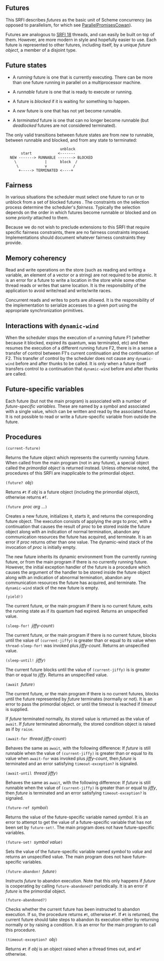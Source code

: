 ## Futures

This SRFI describes *futures* as the basic unit of Scheme concurrency (as
opposed to parallelism, for which see [ParallelPromisesCowan](ParallelPromisesCowan.md)).

Futures are analogous to [SRFI 18](http://srfi.schemers.org/srfi-18/srfi-18.html) threads,
and can easily be built on top of them.  However, are more modern in style and hopefully
easier to use.  Each future is represented to other futures, including itself, by a
unique *future object*, a member of a disjoint type.

## Future states

* A *running* future is one that is currently executing. There can be more than one future running in parallel on a multiprocessor machine.

* A *runnable* future is one that is ready to execute or running.

* A future is *blocked* if it is waiting for something to happen.

* A *new* future is one that has not yet become runnable.

* A *terminated* future is one that can no longer become runnable (but *deadlocked* futures are not considered terminated).

The only valid transitions between future states are from new to runnable,
between runnable and blocked, and from any state to terminated:

```
                         unblock
       start            <-------
  NEW -------> RUNNABLE -------> BLOCKED
    \             |      block  /
     \            v            /
      +-----> TERMINATED <----+
```

## Fairness

In various situations the scheduler must select one future to run or to unblock
from a set of blocked futures . The constraints on the selection process determine the scheduler's
*fairness*. Typically the selection depends on the order in which futures become
runnable or blocked and on some *priority* attached to them.

Because we do not wish to preclude extensions to this SRFI that require specific fairness
constraints, there are no fairness constraints imposed. Implementations should document
whatever fairness constraints they provide.

## Memory coherency

Read and write operations on the store (such as reading and writing a variable,
an element of a vector or a string) are not required to be atomic.
It is an error for a future to write a location in the store
while some other thread reads or writes that same location.
It is the responsibility of the application to avoid write/read and write/write races.

Concurrent reads and writes to ports are allowed.
It is the responsibility of the implementation to serialize accesses
to a given port using the appropriate synchronization primitives.

## Interactions with `dynamic-wind`

When the scheduler stops the execution of a running future F1
(whether because it blocked, expired its quantum, was terminated, etc)
and then resumes the execution of a different running future F2, there is in a sense
a transfer of control between F1's current continuation and the continuation of F2.
This transfer of control by the scheduler does not cause any
`dynamic-wind` before and after thunks to be called.
It is only when a future itself transfers control to a continuation
that `dynamic-wind` before and after thunks are called.

## Future-specific variables

Each future (but not the main program) is associated with a number of
*future-specific variables*.  These are named by a symbol and associated
with a single value, which can be written and read by the associated
future.  It is not possible to read or write a future-specific variable
from outside the future.

## Procedures

`(current-future)`

Returns the future object which represents the currently running future.  When called
from the main program (not in any future), a special object called the *primordial
object* is returned instead.  Unless otherwise noted, the procedures of this
SRFI are inapplicable to the primordial object.

`(future? `*obj*`)`

Returns `#t` if *obj* is a future object (including the primordial
object), otherwise returns `#f`.

`(future `*proc arg* ...`)`

Creates a new future, initializes it, starts it, and returns the
corresponding future object. The execution consists of applying
the *args* to *proc*, with a continuation that causes
the result of *proc* to be stored inside the future object
along with an indication of normal termination, abandon
any communication resources the future has acquired, and terminate.
It is an error if *proc* returns other than one value.
The dynamic-wind stack of the invocation of *proc* is initially empty.

The new future inherits its dynamic environment from the currently
running future, or from the main program if there is no currently
running future.  However, the initial exception handler of the
future is a procedure which causes the argument of the handler
to be stored inside the future object
along with an indication of abnormal termination, abandon
any communication resources the future has acquired, and terminate.
The `dynamic-wind` stack of the new future is empty.

`(yield!)`

The current future, or the main program if there is no current future,
exits the running state as if its quantum had expired.
Returns an unspecified value.

`(sleep-for! `*jiffy-count*`)`

The current future, or the main program if there is no current future,
blocks until the value of `(current-jiffy)`
is greater than or equal to its value when `thread-sleep-for!` was
invoked plus *jiffy-count*.
Returns an unspecified value.

`(sleep-until! `*jiffy*`)`

The current future blocks until the value of `(current-jiffy)` is
is greater than or equal to *jiffy*.
Returns an unspecified value.

`(await `*future*`)`

The current future, or the main program if there is no current futures,
blocks until the future represented by *future* terminates (normally or not).
It is an error to pass the primordial object.
or until the timeout is reached if *timeout* is supplied.

If *future* terminated normally, its stored value is returned as the value of
`await`.  If *future* terminated abnormally, the stored condition object is
raised as if by `raise`.

`(await-for `*thread jiffy-count*`)`

Behaves the same as `await`, with the following difference:
If *future* is still runnable
when the value of `(current-jiffy)`
is greater than or equal to its value when `await-for` was
invoked plus *jiffy-count*, then *future* is terminated
and an error satisfying `timeout-exception?` is signaled.

`(await-until `*thread jiffy*`)`

Behaves the same as `await`, with the following difference:
If *future* is still runnable
when the value of `(current-jiffy)`
is greater than or equal to *jiffy*,
then *future* is terminated
and an error satisfying `timeout-exception?` is signaled.

`(future-ref `*symbol*`)`

Returns the value of the future-specific variable named *symbol*.
It is an error to attempt to get the value of a future-specific
variable that has not been set by `future-set!`.  The main
program does not have future-specific variables.

`(future-set! `*symbol value*`)`

Sets the value of the future-specific variable named *symbol* to *value*
and returns an unspecified value.  The main
program does not have future-specific variables.

`(future-abandon! `*future*`)`

Instructs *future* to abandon execution.  Note that this only happens
if *future* is cooperating by calling `future-abandoned?` periodically.
It is an error if *future* is the primordial object.

`(future-abandoned?)`

Checks whether the current future has been instructed to abandon execution.
If so, the procedure returns `#t`, otherwise `#f`.  If `#t` is returned,
the current future should take steps to abandon its execution either by
returning normally or by raising a condition.  It is an error for the
main program to call this procedure.

`(timeout-exception? `*obj*`)`

Returns `#t` if *obj* is an object raised when a thread times out,
and `#f` otherwise.
